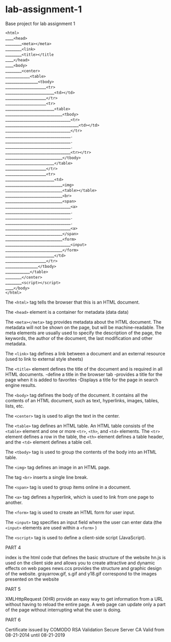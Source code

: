# lab-assignment-1
Base project for lab assignment 1

`<html>`<br>
____`<head>`<br>
________`<meta></meta>`<br>
________`<link>`<br>
________`<title></title`<br>
____`</head>`<br>
____`<body>`<br>
________`<center>`<br>
____________`<table>`<br>
________________`<tbody>`<br>
____________________`<tr>`<br>
________________________`<td></td>`<br>
____________________`</tr>`<br>
____________________`<tr>`<br>
________________________`<table>`<br>
____________________________`<tbody>`<br>
________________________________`<tr>`<br>
____________________________________`<td></td>`<br>
________________________________`</tr>`<br>
________________________________`.`<br>
________________________________`.`<br>
________________________________`.`<br>
________________________________`<tr></tr>`<br>
____________________________`</tbody>`<br>
________________________`</table>`<br>
____________________`</tr>`<br>
____________________`<tr>`<br>
________________________`<td>`<br>
____________________________`<img>`<br>
____________________________`<table></table>`<br>
____________________________`<br>`<br>
____________________________`<span>`<br>
________________________________`<a>`<br>
________________________________`.`<br>
________________________________`.`<br>
________________________________`.`<br>
________________________________`<a>`<br>
____________________________`</span>`<br>
____________________________`<form>`<br>
________________________________`<input>`<br>
____________________________`</form>`<br>
________________________`</td>`<br>
____________________`</tr>`<br>
________________`</tbody>`<br>
____________`</table>`<br>
________`</center>`<br>
________`<script></script>`<br>
____`</body>`<br>
`</html>`<br>

The `<html>` tag tells the browser that this is an HTML document.

The `<head>` element is a container for metadata (data data)

The `<meta></meta>` tag provides metadata about the HTML document. The metadata will not be shown on the page, but will be machine-readable.
The meta elements are usually used to specify the description of the page, the keywords, the author of the document, the last modification and other metadata.

The `<link>` tag defines a link between a document and an external resource (used to link to external style sheets)

The `<title>` element defines the title of the document and is required in all HTML documents.
-define a title in the browser tab
-provides a title for the page when it is added to favorites
-Displays a title for the page in search engine results.


The `<body>` tag defines the body of the document. It contains all the contents of an HTML document, such as text, hyperlinks, images, tables, lists, etc.

The `<center>` tag is used to align the text in the center.

The `<table>` tag defines an HTML table.
An HTML table consists of the `<table>` element and one or more `<tr>`, `<th>`, and `<td>` elements.
The `<tr>` element defines a row in the table, the `<th>` element defines a table header, and the `<td>` element defines a table cell.

The `<tbody>` tag is used to group the contents of the body into an HTML table.

The `<img>` tag defines an image in an HTML page.

The tag `<br>` inserts a single line break.

The `<span>` tag is used to group items online in a document.

The `<a>` tag defines a hyperlink, which is used to link from one page to another.

The `<form>` tag is used to create an HTML form for user input.

The `<input>` tag specifies an input field where the user can enter data (the `<input>` elements are used within a `<form>` )

The `<script>` tag is used to define a client-side script (JavaScript).

PART 4

index is the html code that defines the basic structure of the website
hn.js is used on the client side and allows you to create attractive and dynamic effects on web pages
news.ccs provides the structure and graphic design of the website.
grayarrow.gif, s.gif and y18.gif correspond to the images presented on the website


PART 5

XMLHttpRequest (XHR) provide an easy way to get information from a URL without having to reload the entire page.
A web page can update only a part of the page without interrupting what the user is doing.


PART 6

Certificate issued by COMODO RSA Validation Secure Server CA
Valid from 08-21-2014 until 08-21-2019